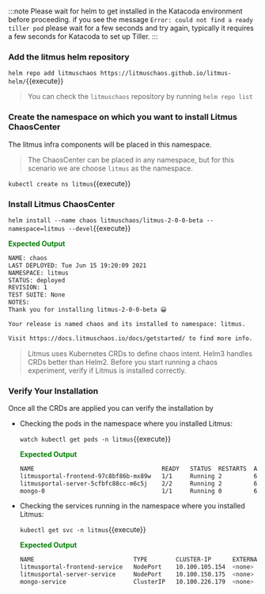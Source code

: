 <br>

:::note
Please wait for helm to get installed in the Katacoda environment before proceeding.
if you see the message `Error: could not find a ready tiller pod` please wait for a few seconds and try again, typically it requires a few seconds for Katacoda to set up Tiller.
:::

### Add the litmus helm repository

`helm repo add litmuschaos https://litmuschaos.github.io/litmus-helm/`{{execute}}

> You can check the `litmuschaos` repository by running `helm repo list`

### Create the namespace on which you want to install Litmus ChaosCenter

The litmus infra components will be placed in this namespace.

> The ChaosCenter can be placed in any namespace, but for this scenario we are choose `litmus` as the namespace.

`kubectl create ns litmus`{{execute}}

### Install Litmus ChaosCenter

`helm install --name chaos litmuschaos/litmus-2-0-0-beta --namespace=litmus --devel`{{execute}}

<span style="color:green">**Expected Output**</span>

```bash
NAME: chaos
LAST DEPLOYED: Tue Jun 15 19:20:09 2021
NAMESPACE: litmus
STATUS: deployed
REVISION: 1
TEST SUITE: None
NOTES:
Thank you for installing litmus-2-0-0-beta 😀

Your release is named chaos and its installed to namespace: litmus.

Visit https://docs.litmuschaos.io/docs/getstarted/ to find more info.
```

> Litmus uses Kubernetes CRDs to define chaos intent. Helm3 handles CRDs better than Helm2. Before you start running a chaos experiment, verify if Litmus is installed correctly.

### Verify Your Installation

Once all the CRDs are applied you can verify the installation by

- Checking the pods in the namespace where you installed Litmus:

  `watch kubectl get pods -n litmus`{{execute}}

  <span style="color:green">**Expected Output**</span>

  ```bash
  NAME                                    READY   STATUS  RESTARTS  AGE
  litmusportal-frontend-97c8bf86b-mx89w   1/1     Running 2         6m24s
  litmusportal-server-5cfbfc88cc-m6c5j    2/2     Running 2         6m19s
  mongo-0                                 1/1     Running 0         6m16s
  ```

- Checking the services running in the namespace where you installed Litmus:

  `kubectl get svc -n litmus`{{execute}}

  <span style="color:green">**Expected Output**</span>

  ```bash
  NAME                            TYPE        CLUSTER-IP      EXTERNAL-IP PORT(S)                       AGE
  litmusportal-frontend-service   NodePort    10.100.105.154  <none>      9091:30229/TCP                7m14s
  litmusportal-server-service     NodePort    10.100.150.175  <none>      9002:30479/TCP,9003:31949/TCP 7m8s
  mongo-service                   ClusterIP   10.100.226.179  <none>      27017/TCP                     7m6s
  ```
